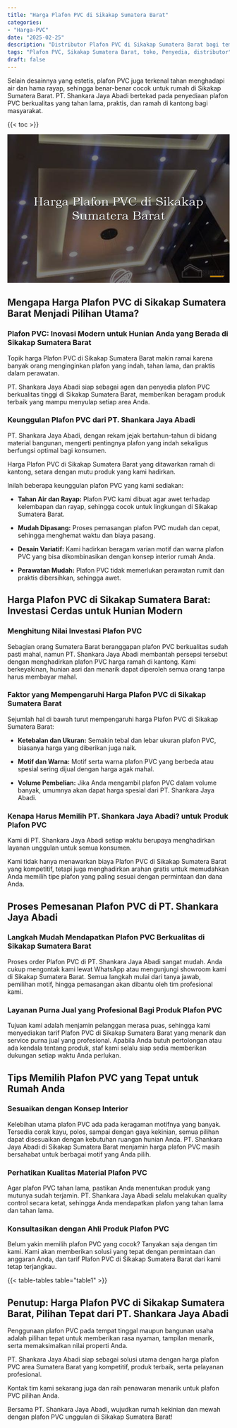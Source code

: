 ```yaml
---
title: "Harga Plafon PVC di Sikakap Sumatera Barat"
categories: 
- "Harga-PVC"
date: "2025-02-25"
description: "Distributor Plafon PVC di Sikakap Sumatera Barat bagi tempat tinggal, office, dan gerai. Panel berkualitas, pilihan motif, warna menarik, beserta servis instalasi oleh tim ahli dan jaminan resmi!|Layanan distribusi Plafon PVC di Sikakap Sumatera Barat untuk kebutuhan tempat tinggal, perkantoran, atau gerai, beserta produk terbaik dan instalasi oleh tenaga ahli profesional serta garansi resmi.|Solusi Plafon PVC di Sikakap Sumatera Barat yang andal bagi tempat tinggal, office, serta ritel, bersama material berkualitas dan pemasangan oleh teknisi ahli serta kepastian resmi.|Penyediaan Plafon PVC di Sikakap Sumatera Barat bagi tempat tinggal, office, dan ritel, beserta material berkualitas dan penempatan oleh teknisi profesional, disertai dengan garansi resmi.}"
tags: "Plafon PVC, Sikakap Sumatera Barat, toko, Penyedia, distributor"
draft: false
---
```


Selain desainnya yang estetis, plafon PVC juga terkenal tahan menghadapi air dan hama rayap, sehingga benar-benar cocok untuk rumah di Sikakap Sumatera Barat. PT. Shankara Jaya Abadi bertekad pada penyediaan plafon PVC berkualitas yang tahan lama, praktis, dan ramah di kantong bagi masyarakat.

{{< toc >}}

![Harga Plafon PVC di Sikakap Sumatera Barat](/images/Harga-PVC/Harga-Plafon-PVC-di-Sikakap-Sumatera-Barat.png)


## Mengapa Harga Plafon PVC di Sikakap Sumatera Barat Menjadi Pilihan Utama?

### Plafon PVC: Inovasi Modern untuk Hunian Anda yang Berada di Sikakap Sumatera Barat

Topik harga Plafon PVC di Sikakap Sumatera Barat makin ramai karena banyak orang menginginkan plafon yang indah, tahan lama, dan praktis dalam perawatan.

PT. Shankara Jaya Abadi siap sebagai agen dan penyedia plafon PVC berkualitas tinggi di Sikakap Sumatera Barat, memberikan beragam produk terbaik yang mampu menyulap setiap area Anda.

### Keunggulan Plafon PVC dari PT. Shankara Jaya Abadi

PT. Shankara Jaya Abadi, dengan rekam jejak bertahun-tahun di bidang material bangunan, mengerti pentingnya plafon yang indah sekaligus berfungsi optimal bagi konsumen.

Harga Plafon PVC di Sikakap Sumatera Barat yang ditawarkan ramah di kantong, setara dengan mutu produk yang kami hadirkan.

Inilah beberapa keunggulan plafon PVC yang kami sediakan:

- **Tahan Air dan Rayap:** Plafon PVC kami dibuat agar awet terhadap kelembapan dan rayap, sehingga cocok untuk lingkungan di Sikakap Sumatera Barat.

- **Mudah Dipasang:** Proses pemasangan plafon PVC mudah dan cepat, sehingga menghemat waktu dan biaya pasang.

- **Desain Variatif:** Kami hadirkan beragam varian motif dan warna plafon PVC yang bisa dikombinasikan dengan konsep interior rumah Anda.

- **Perawatan Mudah:** Plafon PVC tidak memerlukan perawatan rumit dan praktis dibersihkan, sehingga awet.

## Harga Plafon PVC di Sikakap Sumatera Barat: Investasi Cerdas untuk Hunian Modern

### Menghitung Nilai Investasi Plafon PVC

Sebagian orang Sumatera Barat beranggapan plafon PVC berkualitas sudah pasti mahal, namun PT. Shankara Jaya Abadi membantah persepsi tersebut dengan menghadirkan plafon PVC harga ramah di kantong. Kami berkeyakinan, hunian asri dan menarik dapat diperoleh semua orang tanpa harus membayar mahal.

### Faktor yang Mempengaruhi Harga Plafon PVC di Sikakap Sumatera Barat

Sejumlah hal di bawah turut mempengaruhi harga Plafon PVC di Sikakap Sumatera Barat:

- **Ketebalan dan Ukuran:** Semakin tebal dan lebar ukuran plafon PVC, biasanya harga yang diberikan juga naik.

- **Motif dan Warna:** Motif serta warna plafon PVC yang berbeda atau spesial sering dijual dengan harga agak mahal.

- **Volume Pembelian:** Jika Anda mengambil plafon PVC dalam volume banyak, umumnya akan dapat harga spesial dari PT. Shankara Jaya Abadi.

### Kenapa Harus Memilih PT. Shankara Jaya Abadi? untuk Produk Plafon PVC

Kami di PT. Shankara Jaya Abadi setiap waktu berupaya menghadirkan layanan unggulan untuk semua konsumen.

Kami tidak hanya menawarkan biaya Plafon PVC di Sikakap Sumatera Barat yang kompetitif, tetapi juga menghadirkan arahan gratis untuk memudahkan Anda memilih tipe plafon yang paling sesuai dengan permintaan dan dana Anda.

## Proses Pemesanan Plafon PVC di PT. Shankara Jaya Abadi

### Langkah Mudah Mendapatkan Plafon PVC Berkualitas di Sikakap Sumatera Barat

Proses order Plafon PVC di PT. Shankara Jaya Abadi sangat mudah. Anda cukup mengontak kami lewat WhatsApp atau mengunjungi showroom kami di Sikakap Sumatera Barat. Semua langkah mulai dari tanya jawab, pemilihan motif, hingga pemasangan akan dibantu oleh tim profesional kami.

### Layanan Purna Jual yang Profesional Bagi Produk Plafon PVC

Tujuan kami adalah menjamin pelanggan merasa puas, sehingga kami menyediakan tarif Plafon PVC di Sikakap Sumatera Barat yang menarik dan service purna jual yang profesional. Apabila Anda butuh pertolongan atau ada kendala tentang produk, staf kami selalu siap sedia memberikan dukungan setiap waktu Anda perlukan.

## Tips Memilih Plafon PVC yang Tepat untuk Rumah Anda

### Sesuaikan dengan Konsep Interior

Kelebihan utama plafon PVC ada pada keragaman motifnya yang banyak. Tersedia corak kayu, polos, sampai dengan gaya kekinian, semua pilihan dapat disesuaikan dengan kebutuhan ruangan hunian Anda. PT. Shankara Jaya Abadi di Sikakap Sumatera Barat menjamin harga plafon PVC masih bersahabat untuk berbagai motif yang Anda pilih.

### Perhatikan Kualitas Material Plafon PVC

Agar plafon PVC tahan lama, pastikan Anda menentukan produk yang mutunya sudah terjamin. PT. Shankara Jaya Abadi selalu melakukan quality control secara ketat, sehingga Anda mendapatkan plafon yang tahan lama dan tahan lama.

### Konsultasikan dengan Ahli Produk Plafon PVC

Belum yakin memilih plafon PVC yang cocok? Tanyakan saja dengan tim kami. Kami akan memberikan solusi yang tepat dengan permintaan dan anggaran Anda, dan tarif Plafon PVC di Sikakap Sumatera Barat dari kami tetap terjangkau.

{{< table-tables table="table1" >}}

## Penutup: Harga Plafon PVC di Sikakap Sumatera Barat, Pilihan Tepat dari PT. Shankara Jaya Abadi

Penggunaan plafon PVC pada tempat tinggal maupun bangunan usaha adalah pilihan tepat untuk memberikan rasa nyaman, tampilan menarik, serta memaksimalkan nilai properti Anda.

PT. Shankara Jaya Abadi siap sebagai solusi utama dengan harga plafon PVC area Sumatera Barat yang kompetitif, produk terbaik, serta pelayanan profesional.

Kontak tim kami sekarang juga dan raih penawaran menarik untuk plafon PVC pilihan Anda.

Bersama PT. Shankara Jaya Abadi, wujudkan rumah kekinian dan mewah dengan plafon PVC unggulan di Sikakap Sumatera Barat!